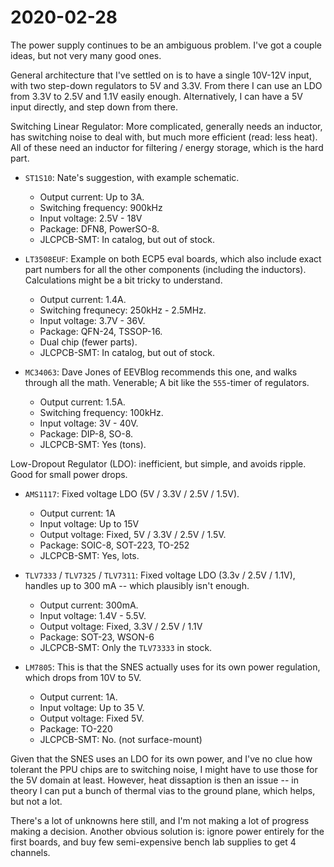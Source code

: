 # 2020-02-28

The power supply continues to be an ambiguous problem. I've got a couple ideas,
but not very many good ones.

General architecture that I've settled on is to have a single 10V-12V input,
with two step-down regulators to 5V and 3.3V.  From there I can use an LDO from
3.3V to 2.5V and 1.1V easily enough.  Alternatively, I can have a 5V input
directly, and step down from there.

Switching Linear Regulator: More complicated, generally needs an inductor, has
switching noise to deal with, but much more efficient (read: less heat).
All of these need an inductor for filtering / energy storage, which is the hard
part.

*   `ST1S10`: Nate's suggestion, with example schematic.
    *   Output current: Up to 3A.
    *   Switching frequency: 900kHz
    *   Input voltage: 2.5V - 18V
    *   Package: DFN8, PowerSO-8.
    *   JLCPCB-SMT: In catalog, but out of stock.

*   `LT3508EUF`: Example on both ECP5 eval boards, which also include exact
    part numbers for all the other components (including the inductors).
    Calculations might be a bit tricky to understand.
    *   Output current: 1.4A.
    *   Switching frequnecy: 250kHz - 2.5MHz.
    *   Input voltage: 3.7V - 36V.
    *   Package: QFN-24, TSSOP-16.
    *   Dual chip (fewer parts).
    *   JLCPCB-SMT: In catalog, but out of stock.

*   `MC34063`: Dave Jones of EEVBlog recommends this one, and walks through all
    the math.  Venerable; A bit like the `555`-timer of regulators.
    *   Output current: 1.5A.
    *   Switching frequency: 100kHz.
    *   Input voltage: 3V - 40V.
    *   Package: DIP-8, SO-8.
    *   JLCPCB-SMT: Yes (tons).

Low-Dropout Regulator (LDO): inefficient, but simple, and avoids ripple. Good
for small power drops.

*   `AMS1117`: Fixed voltage LDO (5V / 3.3V / 2.5V / 1.5V).
    *   Output current: 1A
    *   Input voltage: Up to 15V
    *   Output voltage: Fixed, 5V / 3.3V / 2.5V / 1.5V.
    *   Package: SOIC-8, SOT-223, TO-252
    *   JLCPCB-SMT: Yes, lots.

*   `TLV7333` / `TLV7325` / `TLV7311`: Fixed voltage LDO (3.3v / 2.5V / 1.1V),
    handles up to 300 mA -- which plausibly isn't enough.
    *   Output current: 300mA.
    *   Input voltage: 1.4V - 5.5V.
    *   Output voltage: Fixed, 3.3V / 2.5V / 1.1V
    *   Package: SOT-23, WSON-6
    *   JLCPCB-SMT: Only the `TLV73333` in stock.

*   `LM7805`: This is that the SNES actually uses for its own power regulation,
    which drops from 10V to 5V.
    *   Output current: 1A.
    *   Input voltage: Up to 35 V.
    *   Output voltage: Fixed 5V.
    *   Package: TO-220
    *   JLCPCB-SMT: No. (not surface-mount)

Given that the SNES uses an LDO for its own power, and I've no clue how
tolerant the PPU chips are to switching noise, I might have to use those for
the 5V domain at least.  However, heat dissaption is then an issue -- in theory
I can put a bunch of thermal vias to the ground plane, which helps, but not a
lot.

There's a lot of unknowns here still, and I'm not making a lot of progress
making a decision.  Another obvious solution is: ignore power entirely for the
first boards, and buy few semi-expensive bench lab supplies to get 4 channels.
